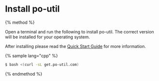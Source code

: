 # Install po-util

{% method %}

Open a terminal and run the following to install po-util. The correct version will be installed for your operating system.

After installing please read the [Quick Start Guide](quick-start.md) for more information.

<script type="text/javascript" src="https://asciinema.org/a/123214.js" id="asciicast-123214" async></script>

{% sample lang="cpp" %}
```bash
$ bash <(curl -sL get.po-util.com)
```




{% endmethod %}

